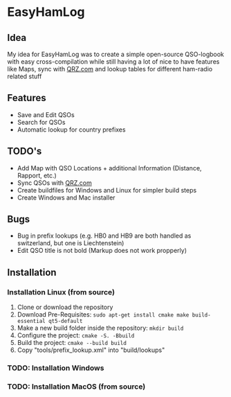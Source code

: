 # EasyHamLog

## Idea
My idea for EasyHamLog was to create a simple open-source QSO-logbook with easy cross-compilation while still having a lot of nice to have features like Maps, sync with [QRZ.com](https://qrz.com) and lookup tables for different ham-radio related stuff 

## Features
- Save and Edit QSOs
- Search for QSOs
- Automatic lookup for country prefixes

## TODO's
- Add Map with QSO Locations + additional Information (Distance, Rapport, etc.)
- Sync QSOs with [QRZ.com](https://qrz.com)
- Create buildfiles for Windows and Linux for simpler build steps
- Create Windows and Mac installer

## Bugs
- Bug in prefix lookups (e.g. HB0 and HB9 are both handled as switzerland, but one is Liechtenstein)
- Edit QSO title is not bold (Markup does not work propperly)

## Installation

### Installation Linux (from source)
1. Clone or download the repository
2. Download Pre-Requisites: ```sudo apt-get install cmake make build-essential qt5-default```
3. Make a new build folder inside the repository: ```mkdir build```
4. Configure the project: ```cmake -S. -Bbuild```
5. Build the project: ```cmake --build build```
6. Copy "tools/prefix_lookup.xml" into "build/lookups"

### TODO: Installation Windows

### TODO: Installation MacOS (from source)
